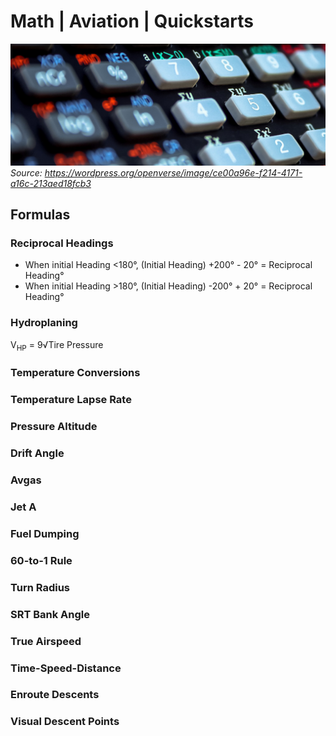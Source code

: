 # Math | Aviation | Quickstarts
![](./assets/cal-banner.png)
*Source: https://wordpress.org/openverse/image/ce00a96e-f214-4171-a16c-213aed18fcb3*
## Formulas
### Reciprocal Headings
- When initial Heading <180°, (Initial Heading) +200° - 20° = Reciprocal Heading°
- When initial Heading >180°, (Initial Heading) -200° + 20° = Reciprocal Heading°

### Hydroplaning
V<sub>HP</sub> = 9√Tire Pressure <!--<math display="block" xmlns="http://www.w3.org/1998/Math/MathML"><semantics><mrow>9<msqrt><mn>Tire Pressure</mn></msqrt></mrow></semantics></math>-->

### Temperature Conversions

### Temperature Lapse Rate

### Pressure Altitude

### Drift Angle

### Avgas

### Jet A

### Fuel Dumping

### 60-to-1 Rule

### Turn Radius

### SRT Bank Angle

### True Airspeed

### Time-Speed-Distance

### Enroute Descents

### Visual Descent Points

